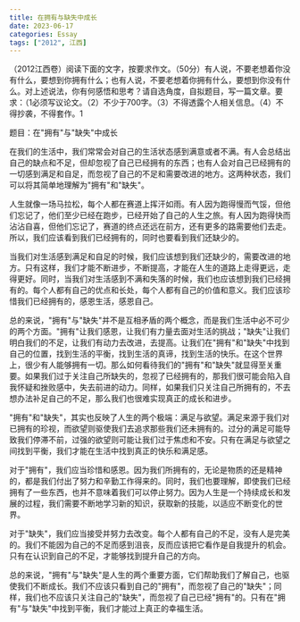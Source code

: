 ```yaml
---
title: 在拥有与缺失中成长
date: 2023-06-17
categories: Essay
tags: ["2012", 江西]
---
```


（2012江西卷）阅读下面的文字，按要求作文。（50分）有人说，不要老想着你没有什么，要想到你拥有什么；也有人说，不要老想着你拥有什么，要想到你没有什么。对上述说法，你有何感悟和思考？请自选角度，自拟题目，写一篇文章。要求：（1必须写议论文。（2）不少于700字。（3）不得透露个人相关信息。（4）不得抄袭，不得套作。1

题目：在"拥有"与"缺失"中成长

在我们的生活中，我们常常会对自己的生活状态感到满意或者不满。有人会总结出自己的缺点和不足，但却忽视了自己已经拥有的东西；也有人会对自己已经拥有的一切感到满足和自足，而忽视了自己的不足和需要改进的地方。这两种状态，我们可以将其简单地理解为"拥有"和"缺失"。

人生就像一场马拉松，每个人都在赛道上挥汗如雨。有人因为跑得慢而气馁，但他们忘记了，他们至少已经在跑步，已经开始了自己的人生之旅。有人因为跑得快而沾沾自喜，但他们忘记了，赛道的终点还远在前方，还有更多的路需要他们去走。所以，我们应该看到我们已经拥有的，同时也要看到我们还缺少的。

当我们对生活感到满足和自足的时候，我们应该想到我们还缺少的，需要改进的地方。只有这样，我们才能不断进步，不断提高，才能在人生的道路上走得更远，走得更好。同时，当我们对生活感到不满和失落的时候，我们也应该想到我们已经拥有的。每个人都有自己的优点和长处，每个人都有自己的价值和意义。我们应该珍惜我们已经拥有的，感恩生活，感恩自己。

总的来说，"拥有"与"缺失"并不是互相矛盾的两个概念，而是我们生活中必不可少的两个方面。"拥有"让我们感恩，让我们有力量去面对生活的挑战；"缺失"让我们明白我们的不足，让我们有动力去改进，去提高。让我们在"拥有"和"缺失"中找到自己的位置，找到生活的平衡，找到生活的真谛，找到生活的快乐。在这个世界上，很少有人能够拥有一切。那么如何看待我们的"拥有"和"缺失"就显得至关重要。如果我们过于关注自己所缺失的，忽视了已经拥有的，那我们很可能会陷入自我怀疑和挫败感中，失去前进的动力。同样，如果我们只关注自己所拥有的，不去想办法补足自己的不足，那么我们也很难实现真正的成长和进步。

"拥有"和"缺失"，其实也反映了人生的两个极端：满足与欲望。满足来源于我们对已拥有的珍视，而欲望则驱使我们去追求那些我们还未拥有的。过分的满足可能导致我们停滞不前，过强的欲望则可能让我们过于焦虑和不安。只有在满足与欲望之间找到平衡，我们才能在生活中找到真正的快乐和满足感。

对于"拥有"，我们应当珍惜和感恩。因为我们所拥有的，无论是物质的还是精神的，都是我们付出了努力和辛勤工作得来的。同时，我们也要理解，即使我们已经拥有了一些东西，也并不意味着我们可以停止努力。因为人生是一个持续成长和发展的过程，我们需要不断地学习新的知识，获取新的技能，以适应不断变化的世界。

对于"缺失"，我们应当接受并努力去改变。每个人都有自己的不足，没有人是完美的。我们不能因为自己的不足而感到沮丧，反而应该把它看作是自我提升的机会。只有在认识到自己的不足，才能够找到提升自己的方向。

总的来说，"拥有"与"缺失"是人生的两个重要方面，它们帮助我们了解自己，也驱使我们不断成长。我们不应该只看到自己的"拥有"，而忽视了自己的"缺失"；同样，我们也不应该只关注自己的"缺失"，而忽视了自己已经"拥有"的。只有在"拥有"与"缺失"中找到平衡，我们才能过上真正的幸福生活。